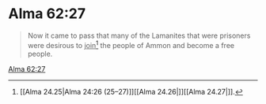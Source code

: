 # Alma 62:27

> Now it came to pass that many of the Lamanites that were prisoners were desirous to <u>join</u>[^a] the people of Ammon and become a free people.

[Alma 62:27](https://www.churchofjesuschrist.org/study/scriptures/bofm/alma/62?lang=eng&id=p27#p27)


[^a]: [[Alma 24.25|Alma 24:26 (25–27)]][[Alma 24.26|]][[Alma 24.27|]].  
